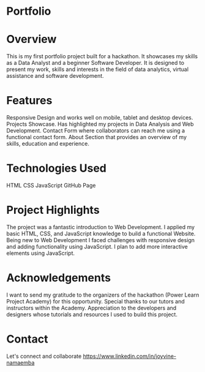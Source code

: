 # Portfolio
# Overview
This is my first portfolio project built for a hackathon. It showcases my skills as a Data Analyst and a beginner Software Developer. It is designed to present my work, skills and interests in the field of data analytics, virtual assistance and software development.
# Features
Responsive Design and works well on mobile, tablet and desktop devices.
Projects Showcase. Has highlighted my projects in Data Analysis and Web Development.
Contact Form where collaborators can reach me using a functional contact form.
About Section that provides an overview of my skills, education and experience.
# Technologies Used
HTML
CSS
JavaScript
GitHub Page
# Project Highlights
The project was a fantastic introduction to Web Development. I applied my basic HTML, CSS, and JavaScript knowledge to build a functional Website. Being new to Web Development I faced challenges with responsive design and adding functionality using JavaScript. I plan to add more interactive elements using JavaScript.
# Acknowledgements
I want to send my gratitude to the organizers of the hackathon (Power Learn Project Academy) for this opportunity. Special thanks to our tutors and instructors within the Academy.
Appreciation to the developers and designers whose tutorials and resources I used to build this project.
# Contact
Let's connect and collaborate https://www.linkedin.com/in/joyvine-namaemba

